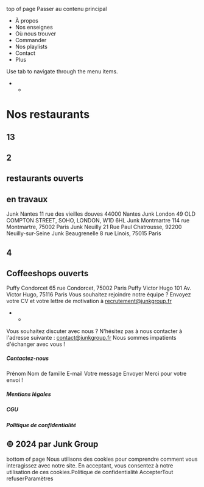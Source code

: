 top of page
Passer au contenu principal
  * À propos
  * Nos enseignes
  * Où nous trouver
  * Commander
  * Nos playlists
  * Contact
  * Plus


Use tab to navigate through the menu items.
  *   * 

# Nos restaurants
## 13
## 2
## restaurants ouverts​
## en travaux
Junk Nantes
11 rue des vieilles douves 44000 Nantes 
Junk London
49 OLD COMPTON STREET, SOHO, LONDON, W1D 6HL
Junk Montmartre
114 rue Montmartre, 75002 Paris
Junk Neuilly
21 Rue Paul Chatrousse, 92200 Neuilly-sur-Seine
Junk Beaugrenelle
8 rue Linois, 75015 Paris
## 4
##  Coffeeshops ouverts
Puffy Condorcet
65 rue Condorcet, 75002 Paris
Puffy Victor Hugo
101 Av. Victor Hugo, 75116 Paris
Vous souhaitez rejoindre notre équipe ?
​
Envoyez votre CV et votre lettre de motivation à recrutement@junkgroup.fr
  *   * 

Vous souhaitez discuter avec nous ?
N'hésitez pas à nous contacter à l'adresse suivante : contact@junkgroup.fr
Nous sommes impatients d'échanger avec vous ! 
##### Contactez-nous
Prénom
Nom de famille
E-mail
Votre message
Envoyer
Merci pour votre envoi !
##### Mentions légales
##### CGU
##### Politique de confidentialité
## © 2024 par Junk Group
bottom of page
Nous utilisons des cookies pour comprendre comment vous interagissez avec notre site. En acceptant, vous consentez à notre utilisation de ces cookies.Politique de confidentialité
AccepterTout refuserParamètres
